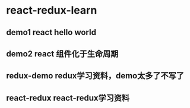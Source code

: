 # react-redux-learn
## demo1 react hello world
## demo2 react 组件化于生命周期
## redux-demo redux学习资料，demo太多了不写了
## react-redux react-redux学习资料
